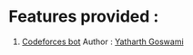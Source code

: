 # Features provided :

1. [Codeforces bot](./codeforces/README.MD) 
    Author : [Yatharth Goswami](https://github.com/yatharth0610)